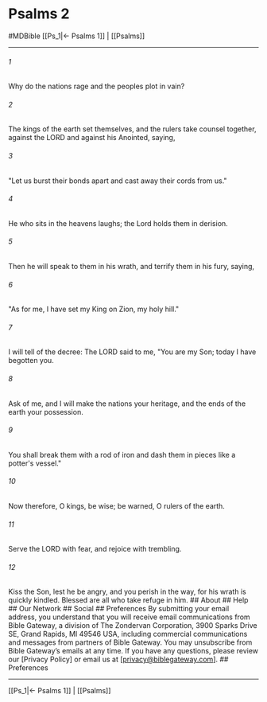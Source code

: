 # Psalms 2
#MDBible
[[Ps_1|← Psalms 1]] | [[Psalms]]

***






###### 1 


Why do the nations rage and the peoples plot in vain? 





###### 2 


The kings of the earth set themselves, and the rulers take counsel together, against the LORD and against his Anointed, saying, 





###### 3 


"Let us burst their bonds apart and cast away their cords from us." 





###### 4 


He who sits in the heavens laughs; the Lord holds them in derision. 





###### 5 


Then he will speak to them in his wrath, and terrify them in his fury, saying, 





###### 6 


"As for me, I have set my King on Zion, my holy hill." 





###### 7 


I will tell of the decree: The LORD said to me, "You are my Son; today I have begotten you. 





###### 8 


Ask of me, and I will make the nations your heritage, and the ends of the earth your possession. 





###### 9 


You shall break them with a rod of iron and dash them in pieces like a potter's vessel." 





###### 10 


Now therefore, O kings, be wise; be warned, O rulers of the earth. 





###### 11 


Serve the LORD with fear, and rejoice with trembling. 





###### 12 


Kiss the Son, lest he be angry, and you perish in the way, for his wrath is quickly kindled. Blessed are all who take refuge in him. ## About ## Help ## Our Network ## Social ## Preferences By submitting your email address, you understand that you will receive email communications from Bible Gateway, a division of The Zondervan Corporation, 3900 Sparks Drive SE, Grand Rapids, MI 49546 USA, including commercial communications and messages from partners of Bible Gateway. You may unsubscribe from Bible Gateway&rsquo;s emails at any time. If you have any questions, please review our [Privacy Policy] or email us at [privacy@biblegateway.com]. ## Preferences

***

[[Ps_1|← Psalms 1]] | [[Psalms]]
